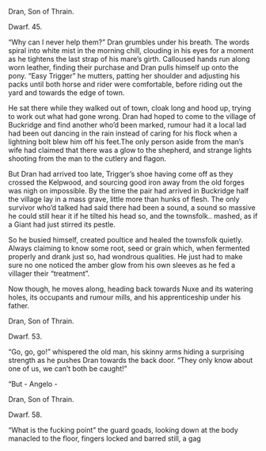 Dran, Son of Thrain.

Dwarf. 45.

“Why can I never help them?” Dran grumbles under his breath. The words spiral into white mist in the morning chill, clouding in his eyes for a moment as he tightens the last strap of his mare’s girth. Calloused hands run along worn leather, finding their purchase and Dran pulls himself up onto the pony. “Easy Trigger” he mutters, patting her shoulder and adjusting his packs until both horse and rider were comfortable, before riding out the yard and towards the edge of town. 

  

He sat there while they walked out of town, cloak long and hood up, trying to work out what had gone wrong. Dran had hoped to come to the village of Buckridge and find another who’d been marked, rumour had it a local lad had been out dancing in the rain instead of caring for his flock when a lightning bolt blew him off his feet.The only person aside from the man’s wife had claimed that there was a glow to the shepherd, and strange lights shooting from the man to the cutlery and flagon. 

  

But Dran had arrived too late, Trigger’s shoe having come off as they crossed the Kelpwood, and sourcing good iron away from the old forges was nigh on impossible. By the time the pair had arrived in Buckridge half the village lay in a mass grave, little more than hunks of flesh. The only survivor who’d talked had said there had been a sound, a sound so massive he could still hear it if he tilted his head so, and the townsfolk.. mashed, as if a Giant had just stirred its pestle. 

  

So he busied himself, created poultice and healed the townsfolk quietly. Always claiming to know some root, seed or grain which, when fermented properly and drank just so, had wondrous qualities. He just had to make sure no one noticed the amber glow from his own sleeves as he fed a villager their “treatment”. 

  

Now though, he moves along, heading back towards Nuxe and its watering holes, its occupants and rumour mills, and his apprenticeship under his father.

  

Dran, Son of Thrain.

Dwarf. 53.

“Go, go, go!” whispered the old man, his skinny arms hiding a surprising strength as he pushes Dran towards the back door. “They only know about one of us, we can’t both be caught!”

“But - Angelo - 

  

Dran, Son of Thrain.

Dwarf. 58.

“What is the fucking point” the guard goads, looking down at the body manacled to the floor, fingers locked and barred still, a gag
